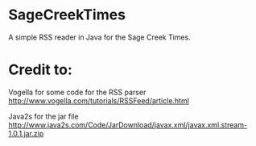 # SageCreekTimes
A simple RSS reader in Java for the Sage Creek Times.

# Credit to:
Vogella for some code for the RSS parser
http://www.vogella.com/tutorials/RSSFeed/article.html

Java2s for the jar file
http://www.java2s.com/Code/JarDownload/javax.xml/javax.xml.stream-1.0.1.jar.zip

